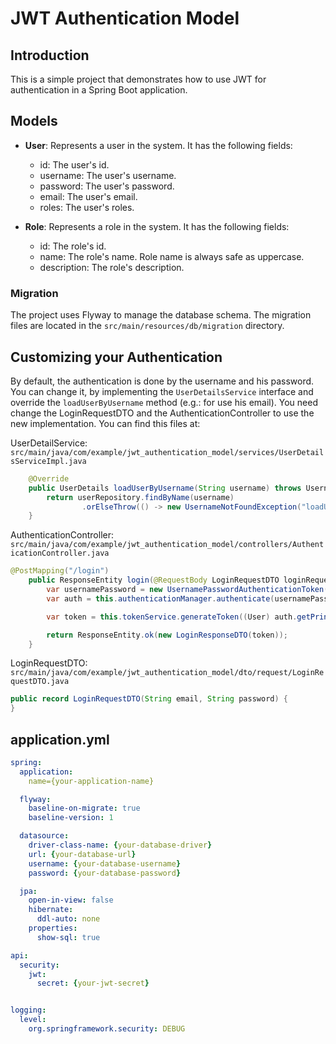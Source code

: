 # JWT Authentication Model

## Introduction
This is a simple project that demonstrates how to use JWT for authentication in a Spring Boot application.

## Models
- **User**: Represents a user in the system. It has the following fields:
  - id: The user's id.
  - username: The user's username.
  - password: The user's password.
  - email: The user's email.
  - roles: The user's roles.

- **Role**: Represents a role in the system. It has the following fields:
  - id: The role's id.
  - name: The role's name. Role name is always safe as uppercase.
  - description: The role's description.
  
### Migration
The project uses Flyway to manage the database schema. The migration files are located in the `src/main/resources/db/migration` directory.

## Customizing your Authentication
By default, the authentication is done by the username and his password.
You can change it, by implementing the `UserDetailsService` interface and override the `loadUserByUsername` method (e.g.: for use his email).
You need change the LoginRequestDTO and the AuthenticationController to use the new implementation.
You can find this files at:

UserDetailService: `src/main/java/com/example/jwt_authentication_model/services/UserDetailsServiceImpl.java`
```java
    @Override
    public UserDetails loadUserByUsername(String username) throws UsernameNotFoundException {
        return userRepository.findByName(username)
                .orElseThrow(() -> new UsernameNotFoundException("loadUserByUsername: User not found"));
    }
```

AuthenticationController: `src/main/java/com/example/jwt_authentication_model/controllers/AuthenticationController.java`
```java
@PostMapping("/login")
    public ResponseEntity login(@RequestBody LoginRequestDTO loginRequest) throws Exception {
        var usernamePassword = new UsernamePasswordAuthenticationToken(loginRequest.email(), loginRequest.password());
        var auth = this.authenticationManager.authenticate(usernamePassword);

        var token = this.tokenService.generateToken((User) auth.getPrincipal());

        return ResponseEntity.ok(new LoginResponseDTO(token));
    }
```

LoginRequestDTO: `src/main/java/com/example/jwt_authentication_model/dto/request/LoginRequestDTO.java`
```java
public record LoginRequestDTO(String email, String password) {
}
```


## application.yml
```yml
spring:
  application:
    name={your-application-name}

  flyway:
    baseline-on-migrate: true
    baseline-version: 1

  datasource:
    driver-class-name: {your-database-driver} 
    url: {your-database-url}
    username: {your-database-username}
    password: {your-database-password}

  jpa:
    open-in-view: false
    hibernate:
      ddl-auto: none
    properties:
      show-sql: true

api:
  security:
    jwt:
      secret: {your-jwt-secret}


logging:
  level:
    org.springframework.security: DEBUG
```
